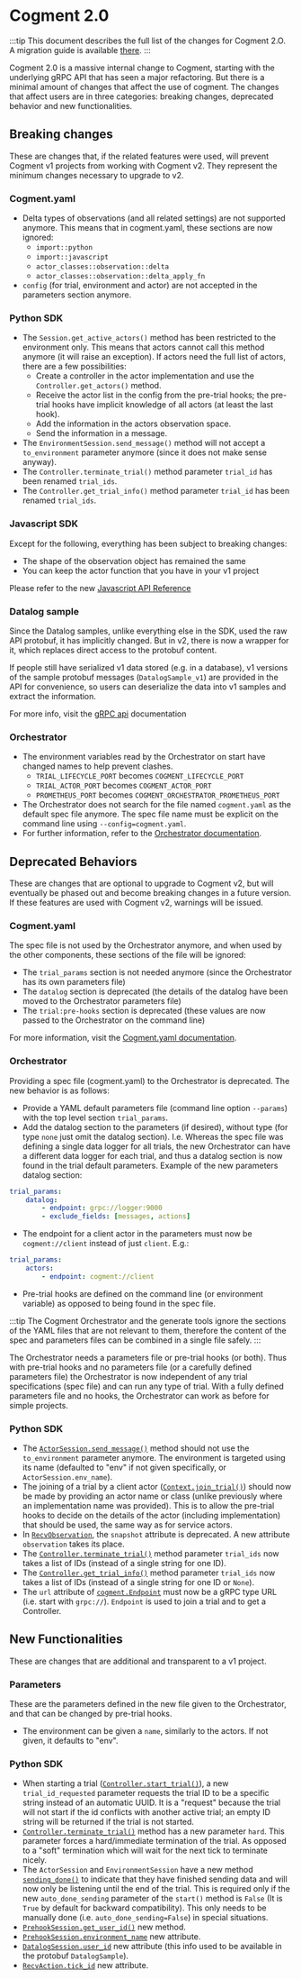 # Cogment 2.0

:::tip
This document describes the full list of the changes for Cogment 2.O. A migration guide is available [there](../implementation-recipes/v2-migration-guide.md).
:::

Cogment 2.0 is a massive internal change to Cogment, starting with the underlying gRPC API that has seen a major refactoring. But there is a minimal amount of changes that affect the use of cogment. The changes that affect users are in three categories: breaking changes, deprecated behavior and new functionalities.

## Breaking changes

These are changes that, if the related features were used, will prevent Cogment v1 projects from working with Cogment v2. They represent the minimum changes necessary to upgrade to v2.

### Cogment.yaml

-   Delta types of observations (and all related settings) are not supported anymore. This means that in cogment.yaml, these sections are now ignored:
    -   `import::python`
    -   `import::javascript`
    -   `actor_classes::observation::delta`
    -   `actor_classes::observation::delta_apply_fn`
-   `config` (for trial, environment and actor) are not accepted in the parameters section anymore.

### Python SDK

-   The `Session.get_active_actors()` method has been restricted to the environment only. This means that actors cannot call this method anymore (it will raise an exception). If actors need the full list of actors, there are a few possibilities:
    -   Create a controller in the actor implementation and use the `Controller.get_actors()` method.
    -   Receive the actor list in the config from the pre-trial hooks; the pre-trial hooks have implicit knowledge of all actors (at least the last hook).
    -   Add the information in the actors observation space.
    -   Send the information in a message.
-   The `EnvironmentSession.send_message()` method will not accept a `to_environment` parameter anymore (since it does not make sense anyway).
-   The `Controller.terminate_trial()` method parameter `trial_id` has been renamed `trial_ids`.
-   The `Controller.get_trial_info()` method parameter `trial_id` has been renamed `trial_ids`.

### Javascript SDK

Except for the following, everything has been subject to breaking changes:

-   The shape of the observation object has remained the same
-   You can keep the actor function that you have in your v1 project

Please refer to the new [Javascript API Reference](../cogment-api-reference/javascript.md)

### Datalog sample

Since the Datalog samples, unlike everything else in the SDK, used the raw API protobuf, it has implicitly changed. But in v2, there is now a wrapper for it, which replaces direct access to the protobuf content.

If people still have serialized v1 data stored (e.g. in a database), v1 versions of the sample protobuf messages (`DatalogSample_v1`) are provided in the API for convenience, so users can deserialize the data into v1 samples and extract the information.

For more info, visit the [gRPC api](../cogment-low-level-api-guide/grpc.md#LogExporterSampleRequest) documentation

### Orchestrator

-   The environment variables read by the Orchestrator on start have changed names to help prevent clashes.
    -   `TRIAL_LIFECYCLE_PORT` becomes `COGMENT_LIFECYCLE_PORT`
    -   `TRIAL_ACTOR_PORT` becomes `COGMENT_ACTOR_PORT`
    -   `PROMETHEUS_PORT` becomes `COGMENT_ORCHESTRATOR_PROMETHEUS_PORT`
-   The Orchestrator does not search for the file named `cogment.yaml` as the default spec file anymore. The spec file name must be explicit on the command line using `--config=cogment.yaml`.
-   For further information, refer to the [Orchestrator documentation](../../cogment-components/orchestrator.md).

## Deprecated Behaviors

These are changes that are optional to upgrade to Cogment v2, but will eventually be phased out and become breaking changes in a future version. If these features are used with Cogment v2, warnings will be issued.

### Cogment.yaml

The spec file is not used by the Orchestrator anymore, and when used by the other components, these sections of the file will be ignored:

-   The `trial_params` section is not needed anymore (since the Orchestrator has its own parameters file)
-   The `datalog` section is deprecated (the details of the datalog have been moved to the Orchestrator parameters file)
-   The `trial:pre-hooks` section is deprecated (these values are now passed to the Orchestrator on the command line)

For more information, visit the [Cogment.yaml documentation](./cogment-yaml.md).

### Orchestrator

Providing a spec file (cogment.yaml) to the Orchestrator is deprecated. The new behavior is as follows:

-   Provide a YAML default parameters file (command line option `--params`) with the top level section `trial_params`.
-   Add the datalog section to the parameters (if desired), without type (for type `none` just omit the datalog section). I.e. Whereas the spec file was defining a single data logger for all trials, the new Orchestrator can have a different data logger for each trial, and thus a datalog section is now found in the trial default parameters. Example of the new parameters datalog section:

```yaml
trial_params:
    datalog:
        - endpoint: grpc://logger:9000
        - exclude_fields: [messages, actions]
```

-   The endpoint for a client actor in the parameters must now be `cogment://client` instead of just `client`. E.g.:

```yaml
trial_params:
    actors:
        - endpoint: cogment://client
```

-   Pre-trial hooks are defined on the command line (or environment variable) as opposed to being found in the spec file.

:::tip
The Cogment Orchestrator and the generate tools ignore the sections of the YAML files that are not relevant to them, therefore the content of the spec and parameters files can be combined in a single file safely.
:::

The Orchestrator needs a parameters file or pre-trial hooks (or both). Thus with pre-trial hooks and no parameters file (or a carefully defined parameters file) the Orchestrator is now independent of any trial specifications (spec file) and can run any type of trial. With a fully defined parameters file and no hooks, the Orchestrator can work as before for simple projects.

### Python SDK

-   The [`ActorSession.send_message()`](./python.md#send_messageself-payload-to) method should not use the `to_environment` parameter anymore. The environment is targeted using its name (defaulted to "env" if not given specifically, or `ActorSession.env_name`).
-   The joining of a trial by a client actor ([`Context.join_trial()`](./python.md#async-join_trialself-trial_id-endpoint-impl_namenone-actor_namenone-actor_classnone)) should now be made by providing an actor name or class (unlike previously where an implementation name was provided). This is to allow the pre-trial hooks to decide on the details of the actor (including implementation) that should be used, the same way as for service actors.
-   In [`RecvObservation`](./python.md#class-recvobservation), the `snapshot` attribute is deprecated. A new attribute `observation` takes its place.
-   The [`Controller.terminate_trial()`](./python.md#terminate_trialself-trial_ids-hardfalse) method parameter `trial_ids` now takes a list of IDs (instead of a single string for one ID).
-   The [`Controller.get_trial_info()`](./python.md#async-get_trial_infoself-trial_ids) method parameter `trial_ids` now takes a list of IDs (instead of a single string for one ID or `None`).
-   The `url` attribute of [`cogment.Endpoint`](./python.md#class-cogmentendpoint) must now be a gRPC type URL (i.e. start with `grpc://`). `Endpoint` is used to join a trial and to get a Controller.

## New Functionalities

These are changes that are additional and transparent to a v1 project.

### Parameters

These are the parameters defined in the new file given to the Orchestrator, and that can be changed by pre-trial hooks.

-   The environment can be given a `name`, similarly to the actors. If not given, it defaults to "env".

### Python SDK

-   When starting a trial ([`Controller.start_trial()`](./python.md#async-start_trialself-trial_confignone-trial_id_requestednone)), a new `trial_id_requested` parameter requests the trial ID to be a specific string instead of an automatic UUID. It is a "request" because the trial will not start if the id conflicts with another active trial; an empty ID string will be returned if the trial is not started.
-   [`Controller.terminate_trial()`](./python.md#terminate_trialself-trial_ids-hardfalse) method has a new parameter `hard`. This parameter forces a hard/immediate termination of the trial. As opposed to a "soft" termination which will wait for the next tick to terminate nicely.
-   The `ActorSession` and `EnvironmentSession` have a new method [`sending_done()`](./python.md#sending_doneself) to indicate that they have finished sending data and will now only be listening until the end of the trial. This is required only if the new `auto_done_sending` parameter of the `start()` method is `False` (It is `True` by default for backward compatibility). This only needs to be manually done (i.e. `auto_done_sending=False`) in special situations.
-   [`PrehookSession.get_user_id()`](./python.md#get_user_idself) new method.
-   [`PrehookSession.environment_name`](./python.md#class-prehooksession) new attribute.
-   [`DatalogSession.user_id`](./python.md#class-datalogsession) new attribute (this info used to be available in the protobuf `DatalogSample`).
-   [`RecvAction.tick_id`](./python.md#class-recvaction) new attribute.
